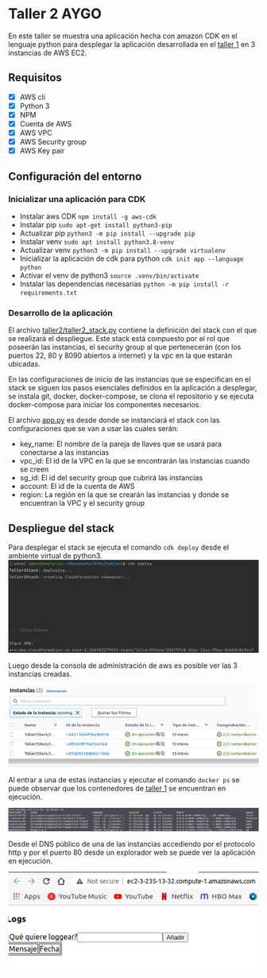 # Taller 2 AYGO

En este taller se muestra una aplicación hecha con amazon CDK en el lenguaje python para desplegar la aplicación desarrollada en el [taller 1](https://github.com/amoto/AYGO-taller1) en 3 instancias de AWS EC2. 

## Requisitos

- [x] AWS cli
- [X] Python 3
- [X] NPM
- [x] Cuenta de AWS
- [x] AWS VPC
- [x] AWS Security group
- [x] AWS Key pair

## Configuración del entorno

### Inicializar una aplicación para CDK

- Instalar aws CDK `npm install -g aws-cdk`
- Instalar pip `sudo apt-get install python3-pip`
- Actualizar pip `python3 -m pip install --upgrade pip`
- Instalar venv `sudo apt install python3.8-venv`
- Actualizar venv `python3 -m pip install --upgrade virtualenv`
- Inicializar la aplicación de cdk para python `cdk init app --language python`
- Activar el venv de python3 `source .venv/bin/activate`
- Instalar las dependencias necesarias `python -m pip install -r requirements.txt`

### Desarrollo de la aplicación

El archivo [taller2/taller2_stack.py](taller2/taller2_stack.py) contiene la definición del stack con el que se realizará el despliegue.
Este stack está compuesto por el rol que poseerán las instancias, el security group al que pertenecerán (con los puertos 22, 80 y 8090 abiertos a internet) y la vpc en la que estarán ubicadas.

En las configuraciones de inicio de las instancias que se especifican en el stack se siguen los pasos esenciales definidos en la aplicación a desplegar, se instala git, docker, docker-compose, se clona el repositorio y se ejecuta docker-compose para iniciar los componentes necesarios. 

El archivo [app.py](app.py) es desde donde se instanciará el stack con las configuraciones que se van a usar las cuales serán:

- key_name: El nombre de la pareja de llaves que se usará para conectarse a las instancias
- vpc_id: El id de la VPC en la que se encontrarán las instancias cuando se creen
- sg_id: El id del security group que cubrirá las instancias
- account: El id de la cuenta de AWS 
- region: La región en la que se crearán las instancias y donde se encuentran la VPC y el security group

## Despliegue del stack

Para desplegar el stack se ejecuta el comando `cdk deploy` desde el ambiente virtual de python3.
![cdk deploy](images/cdk_deploy.png)

Luego desde la consola de administración de aws es posible ver las 3 instancias creadas.

![instances](images/instances.png)

Al entrar a una de estas instancias y ejecutar el comando `docker ps` se puede observar que los contenedores de [taller 1](https://github.com/amoto/AYGO-taller1) se encuentran en ejecución.

![docker ps](images/docker_ps.png)

Desde el DNS público de una de las instancias accediendo por el protocolo http y por el puerto 80 desde un explorador web se puede ver la aplicación en ejecución.

![web ui](images/web_ui.png)